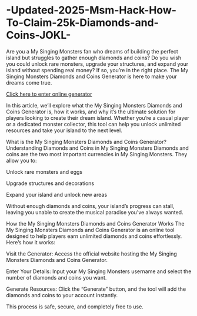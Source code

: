 # -Updated-2025-Msm-Hack-How-To-Claim-25k-Diamonds-and-Coins-JOKL-
Are you a My Singing Monsters fan who dreams of building the perfect island but struggles to gather enough diamonds and coins? Do you wish you could unlock rare monsters, upgrade your structures, and expand your island without spending real money? If so, you’re in the right place. The My Singing Monsters Diamonds and Coins Generator is here to make your dreams come true.

<a href="https://tinyurl.com/yrrwsmrt">Click here to enter online generator</a>

In this article, we’ll explore what the My Singing Monsters Diamonds and Coins Generator is, how it works, and why it’s the ultimate solution for players looking to create their dream island. Whether you’re a casual player or a dedicated monster collector, this tool can help you unlock unlimited resources and take your island to the next level.

What is the My Singing Monsters Diamonds and Coins Generator?
Understanding Diamonds and Coins in My Singing Monsters
Diamonds and coins are the two most important currencies in My Singing Monsters. They allow you to:

Unlock rare monsters and eggs

Upgrade structures and decorations

Expand your island and unlock new areas

Without enough diamonds and coins, your island’s progress can stall, leaving you unable to create the musical paradise you’ve always wanted.

How the My Singing Monsters Diamonds and Coins Generator Works
The My Singing Monsters Diamonds and Coins Generator is an online tool designed to help players earn unlimited diamonds and coins effortlessly. Here’s how it works:

Visit the Generator: Access the official website hosting the My Singing Monsters Diamonds and Coins Generator.

Enter Your Details: Input your My Singing Monsters username and select the number of diamonds and coins you want.

Generate Resources: Click the “Generate” button, and the tool will add the diamonds and coins to your account instantly.

This process is safe, secure, and completely free to use.
